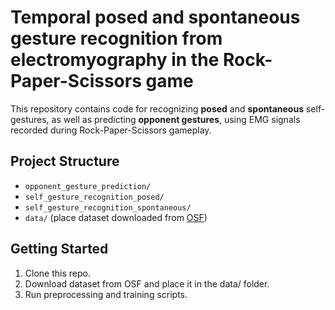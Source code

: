 # Temporal posed and spontaneous gesture recognition from electromyography in the Rock-Paper-Scissors game
This repository contains code for recognizing **posed** and **spontaneous** self-gestures, as well as predicting **opponent gestures**, using EMG signals recorded during Rock-Paper-Scissors gameplay.

## Project Structure
- `opponent_gesture_prediction/`
- `self_gesture_recognition_posed/`
- `self_gesture_recognition_spontaneous/`
- `data/` (place dataset downloaded from [OSF](https://osf.io/fmrea))

## Getting Started
1. Clone this repo.
2. Download dataset from OSF and place it in the data/ folder.
3. Run preprocessing and training scripts.
